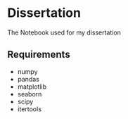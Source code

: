 # Dissertation
The Notebook used for my dissertation

## Requirements
- numpy
- pandas 
- matplotlib
- seaborn 
- scipy
- itertools 
